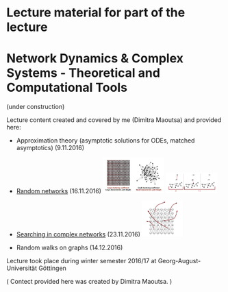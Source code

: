 # Lecture material for part of the lecture 
# Network Dynamics & Complex Systems - Theoretical and Computational Tools 
(under construction)

Lecture content created and covered by me (Dimitra Maoutsa) and provided here:
- Approximation theory (asymptotic solutions for ODEs, matched asymptotics) (9.11.2016)
- [Random networks](https://gitlab.com/di.ma/lecture-network-dynamics-and-complex-systems/-/blob/master/Lecture_16-11-16.pdf) (16.11.2016) <img src="random_networks.png"  width="30%" height="30%"> <img src="prob_connected_to_giant.png"  width="25%" height="25%">

- [Searching in complex networks](https://gitlab.com/di.ma/lecture-network-dynamics-and-complex-systems/-/blob/master/Lecture_23-11-16.pdf) (23.11.2016) <img src="network_search.png"  width="20%" height="20%">
- Random walks on graphs (14.12.2016)


Lecture took place during winter semester 2016/17 at Georg-August-Universität Göttingen

( Contect provided here was created by Dimitra Maoutsa. )


